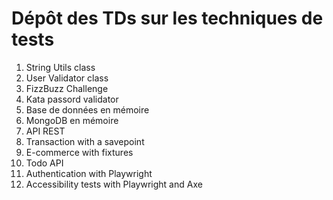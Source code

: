 # Dépôt des TDs sur les techniques de tests

1. String Utils class
2. User Validator class
3. FizzBuzz Challenge
4. Kata passord validator
5. Base de données en mémoire
6. MongoDB en mémoire
7. API REST
8. Transaction with a savepoint
9. E-commerce with fixtures
10. Todo API
11. Authentication with Playwright
12. Accessibility tests with Playwright and Axe